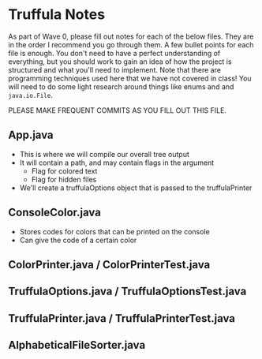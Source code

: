 # Truffula Notes
As part of Wave 0, please fill out notes for each of the below files. They are in the order I recommend you go through them. A few bullet points for each file is enough. You don't need to have a perfect understanding of everything, but you should work to gain an idea of how the project is structured and what you'll need to implement. Note that there are programming techniques used here that we have not covered in class! You will need to do some light research around things like enums and and `java.io.File`.

PLEASE MAKE FREQUENT COMMITS AS YOU FILL OUT THIS FILE.

## App.java
- This is where we will compile our overall tree output
- It will contain a path, and may contain flags in the argument
    - Flag for colored text
    - Flag for hidden files
- We'll create a truffulaOptions object that is passed to the truffulaPrinter

## ConsoleColor.java
- Stores codes for colors that can be printed on the console
- Can give the code of a certain color

## ColorPrinter.java / ColorPrinterTest.java

## TruffulaOptions.java / TruffulaOptionsTest.java

## TruffulaPrinter.java / TruffulaPrinterTest.java

## AlphabeticalFileSorter.java